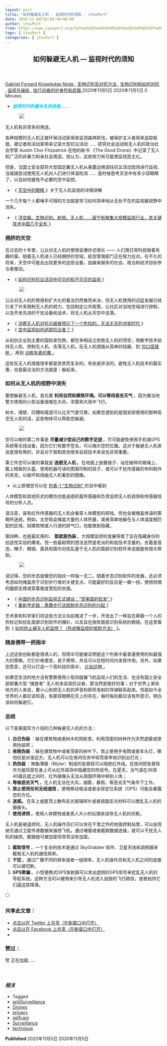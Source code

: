 ```yaml
---
layout: post
title: "如何躲避无人机 - 监视时代的须知 - iYouPort"
date: 2020-11-04T16:03:40+00:00
author: iYouPort
from: https://www.iyouport.org/%e5%a6%82%e4%bd%95%e8%ba%b2%e9%81%bf%e6%97%a0%e4%ba%ba%e6%9c%ba-%e7%9b%91%e8%a7%86%e6%97%b6%e4%bb%a3%e7%9a%84%e9%a1%bb%e7%9f%a5/
tags: [ iYouPort ]
categories: [ iYouPort ]
---
```


<article class="post-14932 post type-post status-publish format-standard has-post-thumbnail hentry category-knowledge-node category-91 category-92 category-20 category-67 tag-antisurveillance tag-drones tag-privacy tag-selfcare tag-surveillance tag-technique" id="post-14932">
 <header class="entry-header">
  <h1 class="entry-title">
   如何躲避无人机 — 监视时代的须知
  </h1>
 </header>
 <div class="entry-meta">
  <span class="byline">
   <a href="https://www.iyouport.org/author/gabrielfornard/" rel="author" title="由Gabriel Fornard发布">
    Gabriel Fornard
   </a>
  </span>
  <span class="cat-links">
   <a href="https://www.iyouport.org/category/knowledge-node/" rel="category tag">
    Knowledge Node
   </a>
   ,
   <a href="https://www.iyouport.org/category/%e7%94%9f%e7%89%a9%e8%af%86%e5%88%ab%e5%8f%8a%e5%af%b9%e6%8a%97%e6%96%b9%e6%b3%95/" rel="category tag">
    生物识别及对抗方法
   </a>
   ,
   <a href="https://www.iyouport.org/category/%e7%94%9f%e7%89%a9%e8%af%86%e5%88%ab/" rel="category tag">
    生物识别和如何对抗
   </a>
   ,
   <a href="https://www.iyouport.org/category/%e7%9b%91%e8%a7%86%e4%b8%8e%e6%93%8d%e7%ba%b5/" rel="category tag">
    监视与操纵
   </a>
   ,
   <a href="https://www.iyouport.org/category/%e7%bb%99%e8%a1%8c%e5%8a%a8%e8%80%85%e7%9a%84%e6%8a%a4%e8%ba%ab%e7%ac%a6%e5%92%8c%e6%ad%a6%e5%99%a8/" rel="category tag">
    给行动者的护身符和武器
   </a>
  </span>
  <span class="published-on">
   <time class="entry-date published" datetime="2020-11-05T00:03:40+08:00">
    2020年11月5日
   </time>
   <time class="updated" datetime="2020-11-05T00:03:14+08:00">
    2020年11月5日
   </time>
  </span>
  <span class="word-count">
   0 Minutes
  </span>
 </div>
 <div class="entry-content">
  <ul>
   <li class="graf graf--p">
    <span style="color: #00ccff;">
     <em>
      <strong>
       监视时代的基本生存技能……
      </strong>
     </em>
    </span>
   </li>
  </ul>
  <figure class="graf graf--figure">
   <img class="graf-image aligncenter jetpack-lazy-image" data-height="600" data-image-id="0*LSeMYx7koFJsRd3L.jpg" data-lazy-src="https://i1.wp.com/cdn-images-1.medium.com/max/1067/0*LSeMYx7koFJsRd3L.jpg?w=1100&amp;is-pending-load=1#038;ssl=1" data-recalc-dims="1" data-width="800" src="https://i1.wp.com/cdn-images-1.medium.com/max/1067/0*LSeMYx7koFJsRd3L.jpg?w=1100&amp;ssl=1" srcset="data:image/gif;base64,R0lGODlhAQABAIAAAAAAAP///yH5BAEAAAAALAAAAAABAAEAAAIBRAA7"/>
   <noscript>
    <img class="graf-image aligncenter" data-height="600" data-image-id="0*LSeMYx7koFJsRd3L.jpg" data-recalc-dims="1" data-width="800" src="https://i1.wp.com/cdn-images-1.medium.com/max/1067/0*LSeMYx7koFJsRd3L.jpg?w=1100&amp;ssl=1"/>
   </noscript>
  </figure>
  <p class="graf graf--p">
   无人机有非常多的用途。
  </p>
  <p class="graf graf--p">
   各种规模的无人机正被环保活动家用来监测森林砍伐，被保护主义者用来追踪偷猎，被记者和活动家用来记录大型抗议活动 …… 研究社会运动和无人机的政治社会学家 Austin Choi-Fitzpatrick 在他的新书 《The Good Drone》中记录了无人机广泛的非暴力和亲社会用途。他认为，这些努力有可能使监视民主化。
  </p>
  <p class="graf graf--p">
   但是，当国土安全部将大型固定翼无人机从美墨边境调往抗议活动现场进行监视、当城镇尝试使用无人机对人们进行体温检测 …… 是时候思考天空中有多少双眼睛了，以及如何避免不必要的空中监控。
  </p>
  <ul>
   <li>
    《
    <a href="https://www.iyouport.org/%e5%a4%a9%e7%a9%ba%e4%b8%ad%e7%9a%84%e7%9c%bc%e7%9d%9b/" rel="noopener noreferrer" target="_blank">
     天空中的眼睛
    </a>
    》关于无人机监视的详细讲解
   </li>
  </ul>
  <p class="graf graf--p">
   一个几乎每个人都唾手可得的方法就是学习如何简单地从无处不在的监视器视野中消失。
  </p>
  <ul class="postList">
   <li class="graf graf--li">
    《
    <a class="markup--anchor markup--li-anchor" data-href="https://www.iyouport.org/%e6%b5%ae%e7%a9%ba%e5%99%a8%e3%80%81%e7%94%9f%e7%89%a9%e8%af%86%e5%88%ab%e3%80%81%e5%b0%84%e9%a2%91%e3%80%81%e6%97%a0%e4%ba%ba%e6%9c%ba-%e5%94%90%e5%ae%81%e8%a1%97%e8%81%9a%e9%9b%86/" href="https://www.iyouport.org/%e6%b5%ae%e7%a9%ba%e5%99%a8%e3%80%81%e7%94%9f%e7%89%a9%e8%af%86%e5%88%ab%e3%80%81%e5%b0%84%e9%a2%91%e3%80%81%e6%97%a0%e4%ba%ba%e6%9c%ba-%e5%94%90%e5%ae%81%e8%a1%97%e8%81%9a%e9%9b%86/" rel="noopener noreferrer" target="_blank">
     浮空器、生物识别、射频、无人机 ……唐宁街聚集大规模监视行业，其关键技术中国几乎全有
    </a>
    》
   </li>
  </ul>
  <h3 class="graf graf--p">
   <strong>
    拥挤的天空
   </strong>
  </h3>
  <p class="graf graf--p">
   在过去的十年里，公众对无人机的使用呈爆炸式增长 —— 人们用日常科技做着有趣的事。随着无人机进入已经拥挤的空域，航空管理部门正在努力应对。在不久的将来，天空中可能会出现更多的这些设备，由越来越多的社会、政治和经济目标参与者推动。
  </p>
  <ul class="postList">
   <li class="graf graf--li">
    《
    <a class="markup--anchor markup--li-anchor" data-href="https://www.iyouport.org/%e5%a6%82%e4%bd%95%e8%af%86%e5%88%ab%e6%8a%97%e8%ae%ae%e6%b4%bb%e5%8a%a8%e4%b8%ad%e5%8f%af%e8%a7%81%e7%9a%84%e5%92%8c%e4%b8%8d%e5%8f%af%e8%a7%81%e7%9a%84%e7%9b%91%e8%a7%86/" href="https://www.iyouport.org/%e5%a6%82%e4%bd%95%e8%af%86%e5%88%ab%e6%8a%97%e8%ae%ae%e6%b4%bb%e5%8a%a8%e4%b8%ad%e5%8f%af%e8%a7%81%e7%9a%84%e5%92%8c%e4%b8%8d%e5%8f%af%e8%a7%81%e7%9a%84%e7%9b%91%e8%a7%86/" rel="noopener noreferrer" target="_blank">
     如何识别抗议活动中可见的和不可见的监视
    </a>
    》
   </li>
  </ul>
  <figure class="graf graf--figure">
   <img class="graf-image aligncenter jetpack-lazy-image" data-height="503" data-image-id="0*ADcE38dGpZkS6n8_" data-lazy-src="https://cdn-images-1.medium.com/max/1067/0*ADcE38dGpZkS6n8_?is-pending-load=1" data-width="754" src="https://cdn-images-1.medium.com/max/1067/0*ADcE38dGpZkS6n8_" srcset="data:image/gif;base64,R0lGODlhAQABAIAAAAAAAP///yH5BAEAAAAALAAAAAABAAEAAAIBRAA7"/>
   <noscript>
    <img class="graf-image aligncenter" data-height="503" data-image-id="0*ADcE38dGpZkS6n8_" data-width="754" src="https://cdn-images-1.medium.com/max/1067/0*ADcE38dGpZkS6n8_"/>
   </noscript>
  </figure>
  <p class="graf graf--p">
   公众对无人机的使用和扩大化的看法仍然悬而未决，但无人机使用的迅猛发展已经引发了许多限制无人机的努力，包括制定公共政策，让社区对当地空域进行控制，以及开发先进的干扰设备和战术，将无人机从天空中击落。
  </p>
  <ul class="postList">
   <li class="graf graf--li">
    《
    <a class="markup--anchor markup--li-anchor" data-href="https://www.iyouport.org/%e6%b6%88%e8%b4%b9%e6%97%a0%e4%ba%ba%e6%9c%ba%e5%af%b9%e6%8a%97%e7%a4%ba%e5%a8%81%e8%80%85%e9%a2%84%e7%a4%ba%e4%ba%86%e4%b8%80%e4%b8%aa%e5%8d%b1%e9%99%a9%e7%9a%84%e3%80%81%e6%97%a0%e6%b3%95%e6%97%a0/" href="https://www.iyouport.org/%e6%b6%88%e8%b4%b9%e6%97%a0%e4%ba%ba%e6%9c%ba%e5%af%b9%e6%8a%97%e7%a4%ba%e5%a8%81%e8%80%85%e9%a2%84%e7%a4%ba%e4%ba%86%e4%b8%80%e4%b8%aa%e5%8d%b1%e9%99%a9%e7%9a%84%e3%80%81%e6%97%a0%e6%b3%95%e6%97%a0/" rel="noopener noreferrer" target="_blank">
     消费无人机对抗示威者预示了一个危险的、无法无天的冲突时代
    </a>
    》
   </li>
   <li class="graf graf--li">
    《
    <a class="markup--anchor markup--li-anchor" data-href="https://www.iyouport.org/%e7%a9%ba%e4%b8%ad%e7%9b%91%e8%a7%86%e5%a6%82%e4%bd%95%e8%bf%bd%e8%b8%aa%e6%8a%97%e8%ae%ae%e8%80%85%ef%bc%9f/" href="https://www.iyouport.org/%e7%a9%ba%e4%b8%ad%e7%9b%91%e8%a7%86%e5%a6%82%e4%bd%95%e8%bf%bd%e8%b8%aa%e6%8a%97%e8%ae%ae%e8%80%85%ef%bc%9f/" rel="noopener noreferrer" target="_blank">
     空中监视如何追踪抗议者？
    </a>
    》
   </li>
  </ul>
  <p class="graf graf--p">
   从初创企业到主要的国防承包商，都在争相设立拒绝无人机的领空，用数字技术劫持无人机、控制无人机、击落无人机。反无人机措施从简单的钝器、到
   <a class="markup--anchor markup--p-anchor" data-href="https://www.popularmechanics.com/flight/drones/how-to/a16756/how-to-shoot-down-a-drone/" href="https://www.popularmechanics.com/flight/drones/how-to/a16756/how-to-shoot-down-a-drone/" rel="noopener noreferrer" target="_blank">
    10口径猎枪
   </a>
   ，再到
   <a class="markup--anchor markup--p-anchor" data-href="https://www.washingtonpost.com/news/worldviews/wp/2016/02/01/trained-eagle-destroys-drone-in-dutch-police-video/" href="https://www.washingtonpost.com/news/worldviews/wp/2016/02/01/trained-eagle-destroys-drone-in-dutch-police-video/" rel="noopener noreferrer" target="_blank">
    训练有素的鹰
   </a>
   。
  </p>
  <p class="graf graf--p">
   这些反无人机措施很多都是昂贵而复杂的。有些是非法的。避免无人机技术的最实惠、也是最合法的方法就是：躲起来。
  </p>
  <h3 class="graf graf--p">
   <strong class="markup--strong markup--p-strong">
    如何从无人机的视野中消失
   </strong>
  </h3>
  <p class="graf graf--p">
   要想躲避无人机，首先要
   <strong class="markup--strong markup--p-strong">
    利用自然和建筑环境。可以等待恶劣天气
   </strong>
   ，因为像当地警方使用的小型设备很难在大风、浓雾和大雨中飞行。
  </p>
  <p class="graf graf--p">
   树木、墙壁、凹槽和隧道可以比天气更可靠，如果您遇到的是国安部使用的那种高空无人机的话，这些物体可以帮助您躲避。
  </p>
  <figure class="graf graf--figure">
   <img class="graf-image aligncenter jetpack-lazy-image" data-height="525" data-image-id="0*dr0gF1LnG-dyXjPA" data-lazy-src="https://cdn-images-1.medium.com/max/1067/0*dr0gF1LnG-dyXjPA?is-pending-load=1" data-width="754" src="https://cdn-images-1.medium.com/max/1067/0*dr0gF1LnG-dyXjPA" srcset="data:image/gif;base64,R0lGODlhAQABAIAAAAAAAP///yH5BAEAAAAALAAAAAABAAEAAAIBRAA7"/>
   <noscript>
    <img class="graf-image aligncenter" data-height="525" data-image-id="0*dr0gF1LnG-dyXjPA" data-width="754" src="https://cdn-images-1.medium.com/max/1067/0*dr0gF1LnG-dyXjPA"/>
   </noscript>
  </figure>
  <p class="graf graf--p">
   您可以做的第二件事是
   <strong class="markup--strong markup--p-strong">
    尽量减少您自己的数字足迹
   </strong>
   。尽可能避免使用手机或GPS系统等无线设备，因为它们有数字签名，可以揭示您的位置。这对于躲避无人机来说是很有用的，并且对于抵制其他很多监视技术来说也非常重要。
  </p>
  <p class="graf graf--p">
   第三件您可以做的事就是
   <strong class="markup--strong markup--p-strong">
    迷惑无人机
   </strong>
   。在地面上放置镜子、站在破碎的玻璃上、戴上精致的头盔、使用机器可读的图案印制的毯子、或可以干扰传感器的布料制作的夹克，以破坏和扭曲无人机看到的图像。
  </p>
  <ul class="postList">
   <li class="graf graf--li">
    以上原理您可以在
    <a class="markup--anchor markup--li-anchor" data-href="https://start.me/p/xbYXdR/iyp-1" href="https://start.me/p/xbYXdR/iyp-1" rel="noopener noreferrer" target="_blank">
     列表-1 “生物识别”
    </a>
    栏目中看到
   </li>
  </ul>
  <p class="graf graf--p">
   人体模型和其他形式的模仿也能迷惑机载传感器和负责监控无人机视频和传感器信号的分析人员。
  </p>
  <p class="graf graf--p">
   请注意，装有红外传感器的无人机会看穿人体模型的把戏，但也会被掩盖体温的策略所迷惑。例如，太空毯会掩盖大量的人体热量，或者简单地躲在与人体温度相匹配的区域，如建筑物或人行道的排气口，也能做到隐藏。
  </p>
  <p class="graf graf--p">
   第四种，也是最实用的，
   <strong class="markup--strong markup--p-strong">
    那就是伪装
   </strong>
   。大规模监控的发展导致了旨在隐藏身份的创造性实验的爆发。但一些最聪明的想法显然是老派的和低技术含量的。衣着是首选，帽子、眼镜、面具和围巾对扰乱基于无人机的面部识别软件来说就能有很大帮助。
  </p>
  <figure class="graf graf--figure">
   <img class="graf-image aligncenter jetpack-lazy-image" data-height="651" data-image-id="0*p3m1H-FlMTkXNj-1" data-lazy-src="https://cdn-images-1.medium.com/max/1067/0*p3m1H-FlMTkXNj-1?is-pending-load=1" data-width="754" src="https://cdn-images-1.medium.com/max/1067/0*p3m1H-FlMTkXNj-1" srcset="data:image/gif;base64,R0lGODlhAQABAIAAAAAAAP///yH5BAEAAAAALAAAAAABAAEAAAIBRAA7"/>
   <noscript>
    <img class="graf-image aligncenter" data-height="651" data-image-id="0*p3m1H-FlMTkXNj-1" data-width="754" src="https://cdn-images-1.medium.com/max/1067/0*p3m1H-FlMTkXNj-1"/>
   </noscript>
  </figure>
  <p class="graf graf--p">
   请记得，您的步态就像您的指纹一样独一无二。随着步态识别软件的发展，还必须考虑如何掩盖用于识别步行者的关键支点。可能最好的反应是一瘸一拐，使用轻微的腿部支撑或穿着极度宽松的衣服。
  </p>
  <ul class="postList">
   <li class="graf graf--li">
    《
    <a class="markup--anchor markup--li-anchor" data-href="https://www.iyouport.org/%e4%b8%ad%e5%9b%bd%e7%9a%84%e6%ad%a5%e6%80%81%e8%af%86%e5%88%ab%e7%9b%91%e8%a7%86%e6%ad%a3%e5%bc%8f%e9%93%ba%e8%ae%be%ef%bc%9a%e5%8f%97%e7%be%8e%e5%9b%bd%e7%9a%84%e5%90%af%e5%8f%91/" href="https://www.iyouport.org/%e4%b8%ad%e5%9b%bd%e7%9a%84%e6%ad%a5%e6%80%81%e8%af%86%e5%88%ab%e7%9b%91%e8%a7%86%e6%ad%a3%e5%bc%8f%e9%93%ba%e8%ae%be%ef%bc%9a%e5%8f%97%e7%be%8e%e5%9b%bd%e7%9a%84%e5%90%af%e5%8f%91/" rel="noopener noreferrer" target="_blank">
     中国的步态识别监视正式铺设：”受美国的启发”
    </a>
    》
   </li>
   <li class="graf graf--li">
    《
    <a class="markup--anchor markup--li-anchor" data-href="https://www.iyouport.org/%e9%87%8d%e6%96%b0%e5%ad%a6%e8%b5%b0%e8%b7%af%ef%bc%9a%e6%84%9a%e8%a0%a2%e6%ad%a5%e8%a1%8c%e6%b3%95%e6%8a%b5%e5%88%b6%e6%ad%a5%e6%80%81%e8%af%86%e5%88%ab%e7%9a%84%e5%85%b4%e8%b5%b7/" href="https://www.iyouport.org/%e9%87%8d%e6%96%b0%e5%ad%a6%e8%b5%b0%e8%b7%af%ef%bc%9a%e6%84%9a%e8%a0%a2%e6%ad%a5%e8%a1%8c%e6%b3%95%e6%8a%b5%e5%88%b6%e6%ad%a5%e6%80%81%e8%af%86%e5%88%ab%e7%9a%84%e5%85%b4%e8%b5%b7/" rel="noopener noreferrer" target="_blank">
     重新学走路：愚蠢步行法抵制步态识别的兴起
    </a>
    》
   </li>
  </ul>
  <p class="graf graf--p">
   艺术家和科学家们将这些方法又向前推进了一步，开发出了一种旨在屏蔽一个人的热标记和扰乱面部识别软件的帽衫，以及旨在挫败面部识别系统的眼镜。在这里看到《
   <a class="markup--anchor markup--p-anchor" data-href="https://www.iyouport.org/%e5%a6%82%e4%bd%95%e9%98%b2%e6%ad%a2%e8%a2%ab%e6%97%a0%e4%ba%ba%e6%9c%ba%e7%9b%91%e6%8e%a7%ef%bc%9f%ef%bc%88%e7%83%ad%e6%88%90%e5%83%8f%e7%9b%91%e6%8e%a7%e7%9a%84%e6%8a%b5%e5%88%b6%e6%96%b9%e6%b3%95/" href="https://www.iyouport.org/%e5%a6%82%e4%bd%95%e9%98%b2%e6%ad%a2%e8%a2%ab%e6%97%a0%e4%ba%ba%e6%9c%ba%e7%9b%91%e6%8e%a7%ef%bc%9f%ef%bc%88%e7%83%ad%e6%88%90%e5%83%8f%e7%9b%91%e6%8e%a7%e7%9a%84%e6%8a%b5%e5%88%b6%e6%96%b9%e6%b3%95/" rel="noopener noreferrer" target="_blank">
    如何防止被无人机监控？（热成像监控的抵制方法）
   </a>
   》。
  </p>
  <h3 class="graf graf--p">
   <strong class="markup--strong markup--p-strong">
    随身携带一把雨伞
   </strong>
  </h3>
  <p class="graf graf--p">
   上述这些创新都是很诱人的，但雨伞可能被证明是这个列表中最普遍使用的和最强大的策略。它们价格便宜，易于携带，并且可以在短时间内发挥作用。另外，如果您愿意，还可以打造一个高科技的雨伞，
   <a class="markup--anchor markup--p-anchor" data-href="http://survival.sentientcity.net/umbrella.html" href="http://survival.sentientcity.net/umbrella.html" rel="noopener noreferrer" target="_blank">
    比如这种
   </a>
   。
  </p>
  <p class="graf graf--p">
   如果您生活的地方没有警察使用小型四旋翼飞机监视人们的生活、也没有国土安全部部署大型 “捕食者” 无人机来监视抗议者，那当然是极好的事；对于世界上某些地方的人来说，要小心别把无人机的声音和即将发射的导弹联系起来。但是如今全世界的人都应该知道，有那双眼睛在天上的存在，每时每刻都应该有所意识，明白该如何躲避它。
  </p>
  <h3 class="graf graf--p">
   <strong class="markup--strong markup--p-strong">
    总结
   </strong>
  </h3>
  <p class="graf graf--p">
   以下是美国军方介绍的几种躲避无人机的方法：
  </p>
  <ol class="postList">
   <li class="graf graf--li">
    <strong class="markup--strong markup--li-strong">
     白日伪装
    </strong>
    ：躲在建筑物或者树木的阴影里。利用茂密的树林作为天然遮蔽或使用伪装网；
   </li>
   <li class="graf graf--li">
    <strong class="markup--strong markup--li-strong">
     夜晚伪装
    </strong>
    ：躲在建筑物中或者茂密的树叶下。禁止使用手电筒或者车头灯，哪怕仅是对准远方。无人机可以在夜间任务中轻而易举地识别出灯光；
   </li>
   <li class="graf graf--li">
    <strong class="markup--strong markup--li-strong">
     热伪装
    </strong>
    ：聚酯薄膜（Mylar）制成的急救毯可以隔绝红外线。在夜间把急救毯作为披风穿在身上可从红外探测中隐藏您的热信号。在夏天，当气温在36至40摄氏度之间时，红外摄像头无法从周围环境中辨别人体；
   </li>
   <li class="graf graf--li">
    <strong class="markup--strong markup--li-strong">
     等候恶劣天气
    </strong>
    。无人机无法在大风，烟雾，暴雨，等恶劣天气条件下工作。
   </li>
   <li class="graf graf--li">
    <strong class="markup--strong markup--li-strong">
     禁止使用任何无线通信
    </strong>
    。使用移动电话或者全球定位系统（GPS）可能会暴露您的方位。
   </li>
   <li class="graf graf--li">
    <strong class="markup--strong markup--li-strong">
     迷惑。
    </strong>
    在车上或屋顶上散布反光玻璃碎片或者镜面反光材料可以搅乱无人机的摄像头。
   </li>
   <li class="graf graf--li">
    <strong class="markup--strong markup--li-strong">
     使用诱饵
    </strong>
    。使用人体模特或者真人大小的玩偶来误导无人机的侦察。
   </li>
  </ol>
  <p class="graf graf--p">
   无人机是被遥控的。无人机操作员们可以坐在千里之外的地面控制站里，可以由驾驶员通过卫星传递数据来操控飞机。通过堵塞或者截取数据连接，就可以干扰无人机的操控。数据链可被加密但常常没有加密。
  </p>
  <ol class="postList">
   <li class="graf graf--li">
    <strong class="markup--strong markup--li-strong">
     截取信号
    </strong>
    。一个复杂的技术是通过 SkyGrabber 软件、卫星天线和调频器来截取无人机的通信频率。
   </li>
   <li class="graf graf--li">
    <strong class="markup--strong markup--li-strong">
     干扰
    </strong>
    。通过广播不同的频率或者一组频率，无人机操作员和无人机之间的连接可以被切断。
   </li>
   <li class="graf graf--li">
    <strong class="markup--strong markup--li-strong">
     GPS欺骗
    </strong>
    。小型便携式GPS发射器可以发出虚假的GPS信号来扰乱无人机的导航系统。这种方法可以被用来引导无人机进入自毁的飞行路径，或者劫持它们逼迫其降落。
   </li>
  </ol>
  <p class="graf graf--p">
   ⚪️
  </p>
  <div id="atatags-1611829871-5fa362925db21">
  </div>
  <div class="sharedaddy sd-sharing-enabled">
   <div class="robots-nocontent sd-block sd-social sd-social-icon sd-sharing">
    <h3 class="sd-title">
     共享此文章：
    </h3>
    <div class="sd-content">
     <ul>
      <li class="share-twitter">
       <a class="share-twitter sd-button share-icon no-text" data-shared="sharing-twitter-14932" href="https://www.iyouport.org/%e5%a6%82%e4%bd%95%e8%ba%b2%e9%81%bf%e6%97%a0%e4%ba%ba%e6%9c%ba-%e7%9b%91%e8%a7%86%e6%97%b6%e4%bb%a3%e7%9a%84%e9%a1%bb%e7%9f%a5/?share=twitter" rel="nofollow noopener noreferrer" target="_blank" title="点击以在 Twitter 上共享">
        <span>
        </span>
        <span class="sharing-screen-reader-text">
         点击以在 Twitter 上共享（在新窗口中打开）
        </span>
       </a>
      </li>
      <li class="share-facebook">
       <a class="share-facebook sd-button share-icon no-text" data-shared="sharing-facebook-14932" href="https://www.iyouport.org/%e5%a6%82%e4%bd%95%e8%ba%b2%e9%81%bf%e6%97%a0%e4%ba%ba%e6%9c%ba-%e7%9b%91%e8%a7%86%e6%97%b6%e4%bb%a3%e7%9a%84%e9%a1%bb%e7%9f%a5/?share=facebook" rel="nofollow noopener noreferrer" target="_blank" title="点击以在 Facebook 上共享">
        <span>
        </span>
        <span class="sharing-screen-reader-text">
         点击以在 Facebook 上共享（在新窗口中打开）
        </span>
       </a>
      </li>
      <li class="share-end">
      </li>
     </ul>
    </div>
   </div>
  </div>
  <div class="sharedaddy sd-block sd-like jetpack-likes-widget-wrapper jetpack-likes-widget-unloaded" data-name="like-post-frame-161182987-14932-5fa362925e0be" data-src="https://widgets.wp.com/likes/#blog_id=161182987&amp;post_id=14932&amp;origin=www.iyouport.org&amp;obj_id=161182987-14932-5fa362925e0be" id="like-post-wrapper-161182987-14932-5fa362925e0be">
   <h3 class="sd-title">
    赞过：
   </h3>
   <div class="likes-widget-placeholder post-likes-widget-placeholder" style="height: 55px;">
    <span class="button">
     <span>
      赞
     </span>
    </span>
    <span class="loading">
     正在加载……
    </span>
   </div>
   <span class="sd-text-color">
   </span>
   <a class="sd-link-color">
   </a>
  </div>
  <div class="jp-relatedposts" id="jp-relatedposts">
   <h3 class="jp-relatedposts-headline">
    <em>
     相关
    </em>
   </h3>
  </div>
 </div>
 <div class="entry-footer">
  <ul class="post-tags light-text">
   <li>
    Tagged
   </li>
   <li>
    <a href="https://www.iyouport.org/tag/antisurveillance/" rel="tag">
     antiSurveillance
    </a>
   </li>
   <li>
    <a href="https://www.iyouport.org/tag/drones/" rel="tag">
     Drones
    </a>
   </li>
   <li>
    <a href="https://www.iyouport.org/tag/privacy/" rel="tag">
     privacy
    </a>
   </li>
   <li>
    <a href="https://www.iyouport.org/tag/selfcare/" rel="tag">
     selfcare
    </a>
   </li>
   <li>
    <a href="https://www.iyouport.org/tag/surveillance/" rel="tag">
     Surveillance
    </a>
   </li>
   <li>
    <a href="https://www.iyouport.org/tag/technique/" rel="tag">
     technique
    </a>
   </li>
  </ul>
 </div>
 <div class="entry-author-wrapper">
  <div class="site-posted-on">
   <strong>
    Published
   </strong>
   <time class="entry-date published" datetime="2020-11-05T00:03:40+08:00">
    2020年11月5日
   </time>
   <time class="updated" datetime="2020-11-05T00:03:14+08:00">
    2020年11月5日
   </time>
  </div>
 </div>
</article>

